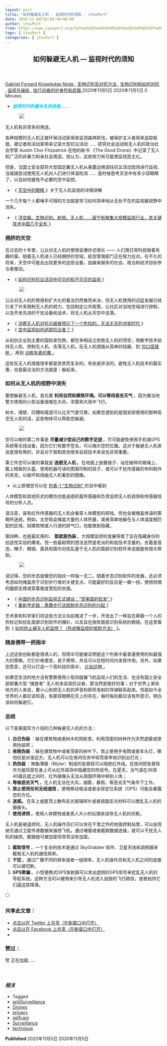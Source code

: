 ```yaml
---
layout: post
title: "如何躲避无人机 - 监视时代的须知 - iYouPort"
date: 2020-11-04T16:03:40+00:00
author: iYouPort
from: https://www.iyouport.org/%e5%a6%82%e4%bd%95%e8%ba%b2%e9%81%bf%e6%97%a0%e4%ba%ba%e6%9c%ba-%e7%9b%91%e8%a7%86%e6%97%b6%e4%bb%a3%e7%9a%84%e9%a1%bb%e7%9f%a5/
tags: [ iYouPort ]
categories: [ iYouPort ]
---
```


<article class="post-14932 post type-post status-publish format-standard has-post-thumbnail hentry category-knowledge-node category-91 category-92 category-20 category-67 tag-antisurveillance tag-drones tag-privacy tag-selfcare tag-surveillance tag-technique" id="post-14932">
 <header class="entry-header">
  <h1 class="entry-title">
   如何躲避无人机 — 监视时代的须知
  </h1>
 </header>
 <div class="entry-meta">
  <span class="byline">
   <a href="https://www.iyouport.org/author/gabrielfornard/" rel="author" title="由Gabriel Fornard发布">
    Gabriel Fornard
   </a>
  </span>
  <span class="cat-links">
   <a href="https://www.iyouport.org/category/knowledge-node/" rel="category tag">
    Knowledge Node
   </a>
   ,
   <a href="https://www.iyouport.org/category/%e7%94%9f%e7%89%a9%e8%af%86%e5%88%ab%e5%8f%8a%e5%af%b9%e6%8a%97%e6%96%b9%e6%b3%95/" rel="category tag">
    生物识别及对抗方法
   </a>
   ,
   <a href="https://www.iyouport.org/category/%e7%94%9f%e7%89%a9%e8%af%86%e5%88%ab/" rel="category tag">
    生物识别和如何对抗
   </a>
   ,
   <a href="https://www.iyouport.org/category/%e7%9b%91%e8%a7%86%e4%b8%8e%e6%93%8d%e7%ba%b5/" rel="category tag">
    监视与操纵
   </a>
   ,
   <a href="https://www.iyouport.org/category/%e7%bb%99%e8%a1%8c%e5%8a%a8%e8%80%85%e7%9a%84%e6%8a%a4%e8%ba%ab%e7%ac%a6%e5%92%8c%e6%ad%a6%e5%99%a8/" rel="category tag">
    给行动者的护身符和武器
   </a>
  </span>
  <span class="published-on">
   <time class="entry-date published" datetime="2020-11-05T00:03:40+08:00">
    2020年11月5日
   </time>
   <time class="updated" datetime="2020-11-05T00:03:14+08:00">
    2020年11月5日
   </time>
  </span>
  <span class="word-count">
   0 Minutes
  </span>
 </div>
 <div class="entry-content">
  <ul>
   <li class="graf graf--p">
    <span style="color: #00ccff;">
     <em>
      <strong>
       监视时代的基本生存技能……
      </strong>
     </em>
    </span>
   </li>
  </ul>
  <figure class="graf graf--figure">
   <img class="graf-image aligncenter jetpack-lazy-image" data-height="600" data-image-id="0*LSeMYx7koFJsRd3L.jpg" data-lazy-src="https://i1.wp.com/cdn-images-1.medium.com/max/1067/0*LSeMYx7koFJsRd3L.jpg?w=1100&amp;is-pending-load=1#038;ssl=1" data-recalc-dims="1" data-width="800" src="https://i1.wp.com/cdn-images-1.medium.com/max/1067/0*LSeMYx7koFJsRd3L.jpg?w=1100&amp;ssl=1" srcset="data:image/gif;base64,R0lGODlhAQABAIAAAAAAAP///yH5BAEAAAAALAAAAAABAAEAAAIBRAA7"/>
   <noscript>
    <img class="graf-image aligncenter" data-height="600" data-image-id="0*LSeMYx7koFJsRd3L.jpg" data-recalc-dims="1" data-width="800" src="https://i1.wp.com/cdn-images-1.medium.com/max/1067/0*LSeMYx7koFJsRd3L.jpg?w=1100&amp;ssl=1"/>
   </noscript>
  </figure>
  <p class="graf graf--p">
   无人机有非常多的用途。
  </p>
  <p class="graf graf--p">
   各种规模的无人机正被环保活动家用来监测森林砍伐，被保护主义者用来追踪偷猎，被记者和活动家用来记录大型抗议活动 …… 研究社会运动和无人机的政治社会学家 Austin Choi-Fitzpatrick 在他的新书 《The Good Drone》中记录了无人机广泛的非暴力和亲社会用途。他认为，这些努力有可能使监视民主化。
  </p>
  <p class="graf graf--p">
   但是，当国土安全部将大型固定翼无人机从美墨边境调往抗议活动现场进行监视、当城镇尝试使用无人机对人们进行体温检测 …… 是时候思考天空中有多少双眼睛了，以及如何避免不必要的空中监控。
  </p>
  <ul>
   <li>
    《
    <a href="https://www.iyouport.org/%e5%a4%a9%e7%a9%ba%e4%b8%ad%e7%9a%84%e7%9c%bc%e7%9d%9b/" rel="noopener noreferrer" target="_blank">
     天空中的眼睛
    </a>
    》关于无人机监视的详细讲解
   </li>
  </ul>
  <p class="graf graf--p">
   一个几乎每个人都唾手可得的方法就是学习如何简单地从无处不在的监视器视野中消失。
  </p>
  <ul class="postList">
   <li class="graf graf--li">
    《
    <a class="markup--anchor markup--li-anchor" data-href="https://www.iyouport.org/%e6%b5%ae%e7%a9%ba%e5%99%a8%e3%80%81%e7%94%9f%e7%89%a9%e8%af%86%e5%88%ab%e3%80%81%e5%b0%84%e9%a2%91%e3%80%81%e6%97%a0%e4%ba%ba%e6%9c%ba-%e5%94%90%e5%ae%81%e8%a1%97%e8%81%9a%e9%9b%86/" href="https://www.iyouport.org/%e6%b5%ae%e7%a9%ba%e5%99%a8%e3%80%81%e7%94%9f%e7%89%a9%e8%af%86%e5%88%ab%e3%80%81%e5%b0%84%e9%a2%91%e3%80%81%e6%97%a0%e4%ba%ba%e6%9c%ba-%e5%94%90%e5%ae%81%e8%a1%97%e8%81%9a%e9%9b%86/" rel="noopener noreferrer" target="_blank">
     浮空器、生物识别、射频、无人机 ……唐宁街聚集大规模监视行业，其关键技术中国几乎全有
    </a>
    》
   </li>
  </ul>
  <h3 class="graf graf--p">
   <strong>
    拥挤的天空
   </strong>
  </h3>
  <p class="graf graf--p">
   在过去的十年里，公众对无人机的使用呈爆炸式增长 —— 人们用日常科技做着有趣的事。随着无人机进入已经拥挤的空域，航空管理部门正在努力应对。在不久的将来，天空中可能会出现更多的这些设备，由越来越多的社会、政治和经济目标参与者推动。
  </p>
  <ul class="postList">
   <li class="graf graf--li">
    《
    <a class="markup--anchor markup--li-anchor" data-href="https://www.iyouport.org/%e5%a6%82%e4%bd%95%e8%af%86%e5%88%ab%e6%8a%97%e8%ae%ae%e6%b4%bb%e5%8a%a8%e4%b8%ad%e5%8f%af%e8%a7%81%e7%9a%84%e5%92%8c%e4%b8%8d%e5%8f%af%e8%a7%81%e7%9a%84%e7%9b%91%e8%a7%86/" href="https://www.iyouport.org/%e5%a6%82%e4%bd%95%e8%af%86%e5%88%ab%e6%8a%97%e8%ae%ae%e6%b4%bb%e5%8a%a8%e4%b8%ad%e5%8f%af%e8%a7%81%e7%9a%84%e5%92%8c%e4%b8%8d%e5%8f%af%e8%a7%81%e7%9a%84%e7%9b%91%e8%a7%86/" rel="noopener noreferrer" target="_blank">
     如何识别抗议活动中可见的和不可见的监视
    </a>
    》
   </li>
  </ul>
  <figure class="graf graf--figure">
   <img class="graf-image aligncenter jetpack-lazy-image" data-height="503" data-image-id="0*ADcE38dGpZkS6n8_" data-lazy-src="https://cdn-images-1.medium.com/max/1067/0*ADcE38dGpZkS6n8_?is-pending-load=1" data-width="754" src="https://cdn-images-1.medium.com/max/1067/0*ADcE38dGpZkS6n8_" srcset="data:image/gif;base64,R0lGODlhAQABAIAAAAAAAP///yH5BAEAAAAALAAAAAABAAEAAAIBRAA7"/>
   <noscript>
    <img class="graf-image aligncenter" data-height="503" data-image-id="0*ADcE38dGpZkS6n8_" data-width="754" src="https://cdn-images-1.medium.com/max/1067/0*ADcE38dGpZkS6n8_"/>
   </noscript>
  </figure>
  <p class="graf graf--p">
   公众对无人机的使用和扩大化的看法仍然悬而未决，但无人机使用的迅猛发展已经引发了许多限制无人机的努力，包括制定公共政策，让社区对当地空域进行控制，以及开发先进的干扰设备和战术，将无人机从天空中击落。
  </p>
  <ul class="postList">
   <li class="graf graf--li">
    《
    <a class="markup--anchor markup--li-anchor" data-href="https://www.iyouport.org/%e6%b6%88%e8%b4%b9%e6%97%a0%e4%ba%ba%e6%9c%ba%e5%af%b9%e6%8a%97%e7%a4%ba%e5%a8%81%e8%80%85%e9%a2%84%e7%a4%ba%e4%ba%86%e4%b8%80%e4%b8%aa%e5%8d%b1%e9%99%a9%e7%9a%84%e3%80%81%e6%97%a0%e6%b3%95%e6%97%a0/" href="https://www.iyouport.org/%e6%b6%88%e8%b4%b9%e6%97%a0%e4%ba%ba%e6%9c%ba%e5%af%b9%e6%8a%97%e7%a4%ba%e5%a8%81%e8%80%85%e9%a2%84%e7%a4%ba%e4%ba%86%e4%b8%80%e4%b8%aa%e5%8d%b1%e9%99%a9%e7%9a%84%e3%80%81%e6%97%a0%e6%b3%95%e6%97%a0/" rel="noopener noreferrer" target="_blank">
     消费无人机对抗示威者预示了一个危险的、无法无天的冲突时代
    </a>
    》
   </li>
   <li class="graf graf--li">
    《
    <a class="markup--anchor markup--li-anchor" data-href="https://www.iyouport.org/%e7%a9%ba%e4%b8%ad%e7%9b%91%e8%a7%86%e5%a6%82%e4%bd%95%e8%bf%bd%e8%b8%aa%e6%8a%97%e8%ae%ae%e8%80%85%ef%bc%9f/" href="https://www.iyouport.org/%e7%a9%ba%e4%b8%ad%e7%9b%91%e8%a7%86%e5%a6%82%e4%bd%95%e8%bf%bd%e8%b8%aa%e6%8a%97%e8%ae%ae%e8%80%85%ef%bc%9f/" rel="noopener noreferrer" target="_blank">
     空中监视如何追踪抗议者？
    </a>
    》
   </li>
  </ul>
  <p class="graf graf--p">
   从初创企业到主要的国防承包商，都在争相设立拒绝无人机的领空，用数字技术劫持无人机、控制无人机、击落无人机。反无人机措施从简单的钝器、到
   <a class="markup--anchor markup--p-anchor" data-href="https://www.popularmechanics.com/flight/drones/how-to/a16756/how-to-shoot-down-a-drone/" href="https://www.popularmechanics.com/flight/drones/how-to/a16756/how-to-shoot-down-a-drone/" rel="noopener noreferrer" target="_blank">
    10口径猎枪
   </a>
   ，再到
   <a class="markup--anchor markup--p-anchor" data-href="https://www.washingtonpost.com/news/worldviews/wp/2016/02/01/trained-eagle-destroys-drone-in-dutch-police-video/" href="https://www.washingtonpost.com/news/worldviews/wp/2016/02/01/trained-eagle-destroys-drone-in-dutch-police-video/" rel="noopener noreferrer" target="_blank">
    训练有素的鹰
   </a>
   。
  </p>
  <p class="graf graf--p">
   这些反无人机措施很多都是昂贵而复杂的。有些是非法的。避免无人机技术的最实惠、也是最合法的方法就是：躲起来。
  </p>
  <h3 class="graf graf--p">
   <strong class="markup--strong markup--p-strong">
    如何从无人机的视野中消失
   </strong>
  </h3>
  <p class="graf graf--p">
   要想躲避无人机，首先要
   <strong class="markup--strong markup--p-strong">
    利用自然和建筑环境。可以等待恶劣天气
   </strong>
   ，因为像当地警方使用的小型设备很难在大风、浓雾和大雨中飞行。
  </p>
  <p class="graf graf--p">
   树木、墙壁、凹槽和隧道可以比天气更可靠，如果您遇到的是国安部使用的那种高空无人机的话，这些物体可以帮助您躲避。
  </p>
  <figure class="graf graf--figure">
   <img class="graf-image aligncenter jetpack-lazy-image" data-height="525" data-image-id="0*dr0gF1LnG-dyXjPA" data-lazy-src="https://cdn-images-1.medium.com/max/1067/0*dr0gF1LnG-dyXjPA?is-pending-load=1" data-width="754" src="https://cdn-images-1.medium.com/max/1067/0*dr0gF1LnG-dyXjPA" srcset="data:image/gif;base64,R0lGODlhAQABAIAAAAAAAP///yH5BAEAAAAALAAAAAABAAEAAAIBRAA7"/>
   <noscript>
    <img class="graf-image aligncenter" data-height="525" data-image-id="0*dr0gF1LnG-dyXjPA" data-width="754" src="https://cdn-images-1.medium.com/max/1067/0*dr0gF1LnG-dyXjPA"/>
   </noscript>
  </figure>
  <p class="graf graf--p">
   您可以做的第二件事是
   <strong class="markup--strong markup--p-strong">
    尽量减少您自己的数字足迹
   </strong>
   。尽可能避免使用手机或GPS系统等无线设备，因为它们有数字签名，可以揭示您的位置。这对于躲避无人机来说是很有用的，并且对于抵制其他很多监视技术来说也非常重要。
  </p>
  <p class="graf graf--p">
   第三件您可以做的事就是
   <strong class="markup--strong markup--p-strong">
    迷惑无人机
   </strong>
   。在地面上放置镜子、站在破碎的玻璃上、戴上精致的头盔、使用机器可读的图案印制的毯子、或可以干扰传感器的布料制作的夹克，以破坏和扭曲无人机看到的图像。
  </p>
  <ul class="postList">
   <li class="graf graf--li">
    以上原理您可以在
    <a class="markup--anchor markup--li-anchor" data-href="https://start.me/p/xbYXdR/iyp-1" href="https://start.me/p/xbYXdR/iyp-1" rel="noopener noreferrer" target="_blank">
     列表-1 “生物识别”
    </a>
    栏目中看到
   </li>
  </ul>
  <p class="graf graf--p">
   人体模型和其他形式的模仿也能迷惑机载传感器和负责监控无人机视频和传感器信号的分析人员。
  </p>
  <p class="graf graf--p">
   请注意，装有红外传感器的无人机会看穿人体模型的把戏，但也会被掩盖体温的策略所迷惑。例如，太空毯会掩盖大量的人体热量，或者简单地躲在与人体温度相匹配的区域，如建筑物或人行道的排气口，也能做到隐藏。
  </p>
  <p class="graf graf--p">
   第四种，也是最实用的，
   <strong class="markup--strong markup--p-strong">
    那就是伪装
   </strong>
   。大规模监控的发展导致了旨在隐藏身份的创造性实验的爆发。但一些最聪明的想法显然是老派的和低技术含量的。衣着是首选，帽子、眼镜、面具和围巾对扰乱基于无人机的面部识别软件来说就能有很大帮助。
  </p>
  <figure class="graf graf--figure">
   <img class="graf-image aligncenter jetpack-lazy-image" data-height="651" data-image-id="0*p3m1H-FlMTkXNj-1" data-lazy-src="https://cdn-images-1.medium.com/max/1067/0*p3m1H-FlMTkXNj-1?is-pending-load=1" data-width="754" src="https://cdn-images-1.medium.com/max/1067/0*p3m1H-FlMTkXNj-1" srcset="data:image/gif;base64,R0lGODlhAQABAIAAAAAAAP///yH5BAEAAAAALAAAAAABAAEAAAIBRAA7"/>
   <noscript>
    <img class="graf-image aligncenter" data-height="651" data-image-id="0*p3m1H-FlMTkXNj-1" data-width="754" src="https://cdn-images-1.medium.com/max/1067/0*p3m1H-FlMTkXNj-1"/>
   </noscript>
  </figure>
  <p class="graf graf--p">
   请记得，您的步态就像您的指纹一样独一无二。随着步态识别软件的发展，还必须考虑如何掩盖用于识别步行者的关键支点。可能最好的反应是一瘸一拐，使用轻微的腿部支撑或穿着极度宽松的衣服。
  </p>
  <ul class="postList">
   <li class="graf graf--li">
    《
    <a class="markup--anchor markup--li-anchor" data-href="https://www.iyouport.org/%e4%b8%ad%e5%9b%bd%e7%9a%84%e6%ad%a5%e6%80%81%e8%af%86%e5%88%ab%e7%9b%91%e8%a7%86%e6%ad%a3%e5%bc%8f%e9%93%ba%e8%ae%be%ef%bc%9a%e5%8f%97%e7%be%8e%e5%9b%bd%e7%9a%84%e5%90%af%e5%8f%91/" href="https://www.iyouport.org/%e4%b8%ad%e5%9b%bd%e7%9a%84%e6%ad%a5%e6%80%81%e8%af%86%e5%88%ab%e7%9b%91%e8%a7%86%e6%ad%a3%e5%bc%8f%e9%93%ba%e8%ae%be%ef%bc%9a%e5%8f%97%e7%be%8e%e5%9b%bd%e7%9a%84%e5%90%af%e5%8f%91/" rel="noopener noreferrer" target="_blank">
     中国的步态识别监视正式铺设：”受美国的启发”
    </a>
    》
   </li>
   <li class="graf graf--li">
    《
    <a class="markup--anchor markup--li-anchor" data-href="https://www.iyouport.org/%e9%87%8d%e6%96%b0%e5%ad%a6%e8%b5%b0%e8%b7%af%ef%bc%9a%e6%84%9a%e8%a0%a2%e6%ad%a5%e8%a1%8c%e6%b3%95%e6%8a%b5%e5%88%b6%e6%ad%a5%e6%80%81%e8%af%86%e5%88%ab%e7%9a%84%e5%85%b4%e8%b5%b7/" href="https://www.iyouport.org/%e9%87%8d%e6%96%b0%e5%ad%a6%e8%b5%b0%e8%b7%af%ef%bc%9a%e6%84%9a%e8%a0%a2%e6%ad%a5%e8%a1%8c%e6%b3%95%e6%8a%b5%e5%88%b6%e6%ad%a5%e6%80%81%e8%af%86%e5%88%ab%e7%9a%84%e5%85%b4%e8%b5%b7/" rel="noopener noreferrer" target="_blank">
     重新学走路：愚蠢步行法抵制步态识别的兴起
    </a>
    》
   </li>
  </ul>
  <p class="graf graf--p">
   艺术家和科学家们将这些方法又向前推进了一步，开发出了一种旨在屏蔽一个人的热标记和扰乱面部识别软件的帽衫，以及旨在挫败面部识别系统的眼镜。在这里看到《
   <a class="markup--anchor markup--p-anchor" data-href="https://www.iyouport.org/%e5%a6%82%e4%bd%95%e9%98%b2%e6%ad%a2%e8%a2%ab%e6%97%a0%e4%ba%ba%e6%9c%ba%e7%9b%91%e6%8e%a7%ef%bc%9f%ef%bc%88%e7%83%ad%e6%88%90%e5%83%8f%e7%9b%91%e6%8e%a7%e7%9a%84%e6%8a%b5%e5%88%b6%e6%96%b9%e6%b3%95/" href="https://www.iyouport.org/%e5%a6%82%e4%bd%95%e9%98%b2%e6%ad%a2%e8%a2%ab%e6%97%a0%e4%ba%ba%e6%9c%ba%e7%9b%91%e6%8e%a7%ef%bc%9f%ef%bc%88%e7%83%ad%e6%88%90%e5%83%8f%e7%9b%91%e6%8e%a7%e7%9a%84%e6%8a%b5%e5%88%b6%e6%96%b9%e6%b3%95/" rel="noopener noreferrer" target="_blank">
    如何防止被无人机监控？（热成像监控的抵制方法）
   </a>
   》。
  </p>
  <h3 class="graf graf--p">
   <strong class="markup--strong markup--p-strong">
    随身携带一把雨伞
   </strong>
  </h3>
  <p class="graf graf--p">
   上述这些创新都是很诱人的，但雨伞可能被证明是这个列表中最普遍使用的和最强大的策略。它们价格便宜，易于携带，并且可以在短时间内发挥作用。另外，如果您愿意，还可以打造一个高科技的雨伞，
   <a class="markup--anchor markup--p-anchor" data-href="http://survival.sentientcity.net/umbrella.html" href="http://survival.sentientcity.net/umbrella.html" rel="noopener noreferrer" target="_blank">
    比如这种
   </a>
   。
  </p>
  <p class="graf graf--p">
   如果您生活的地方没有警察使用小型四旋翼飞机监视人们的生活、也没有国土安全部部署大型 “捕食者” 无人机来监视抗议者，那当然是极好的事；对于世界上某些地方的人来说，要小心别把无人机的声音和即将发射的导弹联系起来。但是如今全世界的人都应该知道，有那双眼睛在天上的存在，每时每刻都应该有所意识，明白该如何躲避它。
  </p>
  <h3 class="graf graf--p">
   <strong class="markup--strong markup--p-strong">
    总结
   </strong>
  </h3>
  <p class="graf graf--p">
   以下是美国军方介绍的几种躲避无人机的方法：
  </p>
  <ol class="postList">
   <li class="graf graf--li">
    <strong class="markup--strong markup--li-strong">
     白日伪装
    </strong>
    ：躲在建筑物或者树木的阴影里。利用茂密的树林作为天然遮蔽或使用伪装网；
   </li>
   <li class="graf graf--li">
    <strong class="markup--strong markup--li-strong">
     夜晚伪装
    </strong>
    ：躲在建筑物中或者茂密的树叶下。禁止使用手电筒或者车头灯，哪怕仅是对准远方。无人机可以在夜间任务中轻而易举地识别出灯光；
   </li>
   <li class="graf graf--li">
    <strong class="markup--strong markup--li-strong">
     热伪装
    </strong>
    ：聚酯薄膜（Mylar）制成的急救毯可以隔绝红外线。在夜间把急救毯作为披风穿在身上可从红外探测中隐藏您的热信号。在夏天，当气温在36至40摄氏度之间时，红外摄像头无法从周围环境中辨别人体；
   </li>
   <li class="graf graf--li">
    <strong class="markup--strong markup--li-strong">
     等候恶劣天气
    </strong>
    。无人机无法在大风，烟雾，暴雨，等恶劣天气条件下工作。
   </li>
   <li class="graf graf--li">
    <strong class="markup--strong markup--li-strong">
     禁止使用任何无线通信
    </strong>
    。使用移动电话或者全球定位系统（GPS）可能会暴露您的方位。
   </li>
   <li class="graf graf--li">
    <strong class="markup--strong markup--li-strong">
     迷惑。
    </strong>
    在车上或屋顶上散布反光玻璃碎片或者镜面反光材料可以搅乱无人机的摄像头。
   </li>
   <li class="graf graf--li">
    <strong class="markup--strong markup--li-strong">
     使用诱饵
    </strong>
    。使用人体模特或者真人大小的玩偶来误导无人机的侦察。
   </li>
  </ol>
  <p class="graf graf--p">
   无人机是被遥控的。无人机操作员们可以坐在千里之外的地面控制站里，可以由驾驶员通过卫星传递数据来操控飞机。通过堵塞或者截取数据连接，就可以干扰无人机的操控。数据链可被加密但常常没有加密。
  </p>
  <ol class="postList">
   <li class="graf graf--li">
    <strong class="markup--strong markup--li-strong">
     截取信号
    </strong>
    。一个复杂的技术是通过 SkyGrabber 软件、卫星天线和调频器来截取无人机的通信频率。
   </li>
   <li class="graf graf--li">
    <strong class="markup--strong markup--li-strong">
     干扰
    </strong>
    。通过广播不同的频率或者一组频率，无人机操作员和无人机之间的连接可以被切断。
   </li>
   <li class="graf graf--li">
    <strong class="markup--strong markup--li-strong">
     GPS欺骗
    </strong>
    。小型便携式GPS发射器可以发出虚假的GPS信号来扰乱无人机的导航系统。这种方法可以被用来引导无人机进入自毁的飞行路径，或者劫持它们逼迫其降落。
   </li>
  </ol>
  <p class="graf graf--p">
   ⚪️
  </p>
  <div id="atatags-1611829871-5fa362925db21">
  </div>
  <div class="sharedaddy sd-sharing-enabled">
   <div class="robots-nocontent sd-block sd-social sd-social-icon sd-sharing">
    <h3 class="sd-title">
     共享此文章：
    </h3>
    <div class="sd-content">
     <ul>
      <li class="share-twitter">
       <a class="share-twitter sd-button share-icon no-text" data-shared="sharing-twitter-14932" href="https://www.iyouport.org/%e5%a6%82%e4%bd%95%e8%ba%b2%e9%81%bf%e6%97%a0%e4%ba%ba%e6%9c%ba-%e7%9b%91%e8%a7%86%e6%97%b6%e4%bb%a3%e7%9a%84%e9%a1%bb%e7%9f%a5/?share=twitter" rel="nofollow noopener noreferrer" target="_blank" title="点击以在 Twitter 上共享">
        <span>
        </span>
        <span class="sharing-screen-reader-text">
         点击以在 Twitter 上共享（在新窗口中打开）
        </span>
       </a>
      </li>
      <li class="share-facebook">
       <a class="share-facebook sd-button share-icon no-text" data-shared="sharing-facebook-14932" href="https://www.iyouport.org/%e5%a6%82%e4%bd%95%e8%ba%b2%e9%81%bf%e6%97%a0%e4%ba%ba%e6%9c%ba-%e7%9b%91%e8%a7%86%e6%97%b6%e4%bb%a3%e7%9a%84%e9%a1%bb%e7%9f%a5/?share=facebook" rel="nofollow noopener noreferrer" target="_blank" title="点击以在 Facebook 上共享">
        <span>
        </span>
        <span class="sharing-screen-reader-text">
         点击以在 Facebook 上共享（在新窗口中打开）
        </span>
       </a>
      </li>
      <li class="share-end">
      </li>
     </ul>
    </div>
   </div>
  </div>
  <div class="sharedaddy sd-block sd-like jetpack-likes-widget-wrapper jetpack-likes-widget-unloaded" data-name="like-post-frame-161182987-14932-5fa362925e0be" data-src="https://widgets.wp.com/likes/#blog_id=161182987&amp;post_id=14932&amp;origin=www.iyouport.org&amp;obj_id=161182987-14932-5fa362925e0be" id="like-post-wrapper-161182987-14932-5fa362925e0be">
   <h3 class="sd-title">
    赞过：
   </h3>
   <div class="likes-widget-placeholder post-likes-widget-placeholder" style="height: 55px;">
    <span class="button">
     <span>
      赞
     </span>
    </span>
    <span class="loading">
     正在加载……
    </span>
   </div>
   <span class="sd-text-color">
   </span>
   <a class="sd-link-color">
   </a>
  </div>
  <div class="jp-relatedposts" id="jp-relatedposts">
   <h3 class="jp-relatedposts-headline">
    <em>
     相关
    </em>
   </h3>
  </div>
 </div>
 <div class="entry-footer">
  <ul class="post-tags light-text">
   <li>
    Tagged
   </li>
   <li>
    <a href="https://www.iyouport.org/tag/antisurveillance/" rel="tag">
     antiSurveillance
    </a>
   </li>
   <li>
    <a href="https://www.iyouport.org/tag/drones/" rel="tag">
     Drones
    </a>
   </li>
   <li>
    <a href="https://www.iyouport.org/tag/privacy/" rel="tag">
     privacy
    </a>
   </li>
   <li>
    <a href="https://www.iyouport.org/tag/selfcare/" rel="tag">
     selfcare
    </a>
   </li>
   <li>
    <a href="https://www.iyouport.org/tag/surveillance/" rel="tag">
     Surveillance
    </a>
   </li>
   <li>
    <a href="https://www.iyouport.org/tag/technique/" rel="tag">
     technique
    </a>
   </li>
  </ul>
 </div>
 <div class="entry-author-wrapper">
  <div class="site-posted-on">
   <strong>
    Published
   </strong>
   <time class="entry-date published" datetime="2020-11-05T00:03:40+08:00">
    2020年11月5日
   </time>
   <time class="updated" datetime="2020-11-05T00:03:14+08:00">
    2020年11月5日
   </time>
  </div>
 </div>
</article>

